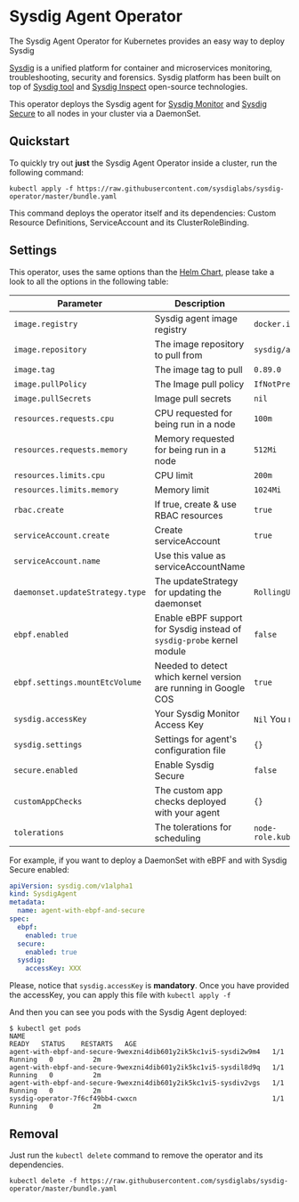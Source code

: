 # Sysdig Agent Operator

The Sysdig Agent Operator for Kubernetes provides an easy way to deploy Sysdig

[Sysdig](https://www.sysdig.com/) is a unified platform for container and microservices monitoring, troubleshooting, security and forensics. Sysdig platform has been built on top of [Sysdig tool](https://sysdig.com/opensource/sysdig/) and [Sysdig Inspect](https://sysdig.com/blog/sysdig-inspect/) open-source technologies.

This operator deploys the Sysdig agent for [Sysdig Monitor](https://sysdig.com/product/monitor/) and [Sysdig Secure](https://sysdig.com/product/secure/) to all nodes in your cluster via a DaemonSet.

## Quickstart

To quickly try out **just** the Sysdig Agent Operator inside a cluster, run the following command:

```shell
kubectl apply -f https://raw.githubusercontent.com/sysdiglabs/sysdig-operator/master/bundle.yaml
```

This command deploys the operator itself and its dependencies: Custom Resource Definitions, ServiceAccount and its ClusterRoleBinding.

## Settings

This operator, uses the same options than the [Helm Chart](https://hub.helm.sh/charts/stable/sysdig), please take a look to all the options in the following table:

| Parameter                       | Description                                                            | Default                                     |
| ---                             | ---                                                                    | ---                                         |
| `image.registry`                | Sysdig agent image registry                                            | `docker.io`                                 |
| `image.repository`              | The image repository to pull from                                      | `sysdig/agent`                              |
| `image.tag`                     | The image tag to pull                                                  | `0.89.0`                                    |
| `image.pullPolicy`              | The Image pull policy                                                  | `IfNotPresent`                              |
| `image.pullSecrets`             | Image pull secrets                                                     | `nil`                                       |
| `resources.requests.cpu`        | CPU requested for being run in a node                                  | `100m`                                      |
| `resources.requests.memory`     | Memory requested for being run in a node                               | `512Mi`                                     |
| `resources.limits.cpu`          | CPU limit                                                              | `200m`                                      |
| `resources.limits.memory`       | Memory limit                                                           | `1024Mi`                                    |
| `rbac.create`                   | If true, create & use RBAC resources                                   | `true`                                      |
| `serviceAccount.create`         | Create serviceAccount                                                  | `true`                                      |
| `serviceAccount.name`           | Use this value as serviceAccountName                                   | ` `                                         |
| `daemonset.updateStrategy.type` | The updateStrategy for updating the daemonset                          | `RollingUpdate`                             |
| `ebpf.enabled`                  | Enable eBPF support for Sysdig instead of `sysdig-probe` kernel module | `false`                                     |
| `ebpf.settings.mountEtcVolume`  | Needed to detect which kernel version are running in Google COS        | `true`                                      |
| `sysdig.accessKey`              | Your Sysdig Monitor Access Key                                         | `Nil` You must provide your own key         |
| `sysdig.settings`               | Settings for agent's configuration file                                | `{}`                                        |
| `secure.enabled`                | Enable Sysdig Secure                                                   | `false`                                     |
| `customAppChecks`               | The custom app checks deployed with your agent                         | `{}`                                        |
| `tolerations`                   | The tolerations for scheduling                                         | `node-role.kubernetes.io/master:NoSchedule` |

For example, if you want to deploy a DaemonSet with eBPF and with Sysdig Secure
enabled:

```yaml
apiVersion: sysdig.com/v1alpha1
kind: SysdigAgent
metadata:
  name: agent-with-ebpf-and-secure
spec:
  ebpf:
    enabled: true
  secure:
    enabled: true
  sysdig:
    accessKey: XXX
```

Please, notice that `sysdig.accessKey` is **mandatory**. Once you have provided
the accessKey, you can apply this file with `kubectl apply -f`

And then you can see you pods with the Sysdig Agent deployed:

```shell
$ kubectl get pods
NAME                                                              READY   STATUS    RESTARTS   AGE
agent-with-ebpf-and-secure-9wexzni4dib601y2ik5kc1vi5-sysdi2w9m4   1/1     Running   0          2m
agent-with-ebpf-and-secure-9wexzni4dib601y2ik5kc1vi5-sysdil8d9q   1/1     Running   0          2m
agent-with-ebpf-and-secure-9wexzni4dib601y2ik5kc1vi5-sysdiv2vgs   1/1     Running   0          2m
sysdig-operator-7f6cf49bb4-cwxcn                                  1/1     Running   0          2m
```

## Removal

Just run the `kubectl delete` command to remove the operator and its dependencies.

```shell
kubectl delete -f https://raw.githubusercontent.com/sysdiglabs/sysdig-operator/master/bundle.yaml
```

